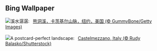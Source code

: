 ## Bing Wallpaper
![](https://www.bing.com/th?id=OHR.BearHoleBrook_ZH-CN6855885557_UHD.jpg&w=1000)溪水潺潺:&nbsp;&ensp;[熊洞溪，卡茨基尔山脉，纽约，美国 (© GummyBone/Getty Images)](https://www.bing.com/th?id=OHR.BearHoleBrook_ZH-CN6855885557_UHD.jpg)
<br><br/>
![](https://www.bing.com/th?id=OHR.CastelmazzanoSunrise_EN-US9968041695_UHD.jpg&w=1000)A postcard-perfect landscape:&nbsp;&ensp;[Castelmezzano, Italy (© Rudy Balasko/Shutterstock)](https://www.bing.com/th?id=OHR.CastelmazzanoSunrise_EN-US9968041695_UHD.jpg)
<br><br/>
